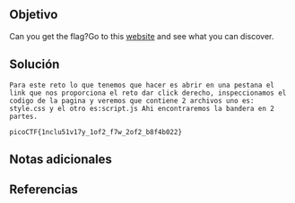
## Objetivo
Can you get the flag?Go to this [website](http://saturn.picoctf.net:58519/) and see what you can discover.
## Solución
```
Para este reto lo que tenemos que hacer es abrir en una pestana el link que nos proporciona el reto dar click derecho, inspeccionamos el codigo de la pagina y veremos que contiene 2 archivos uno es: style.css y el otro es:script.js Ahi encontraremos la bandera en 2 partes.

picoCTF{1nclu51v17y_1of2_f7w_2of2_b8f4b022}
```
## Notas adicionales

## Referencias